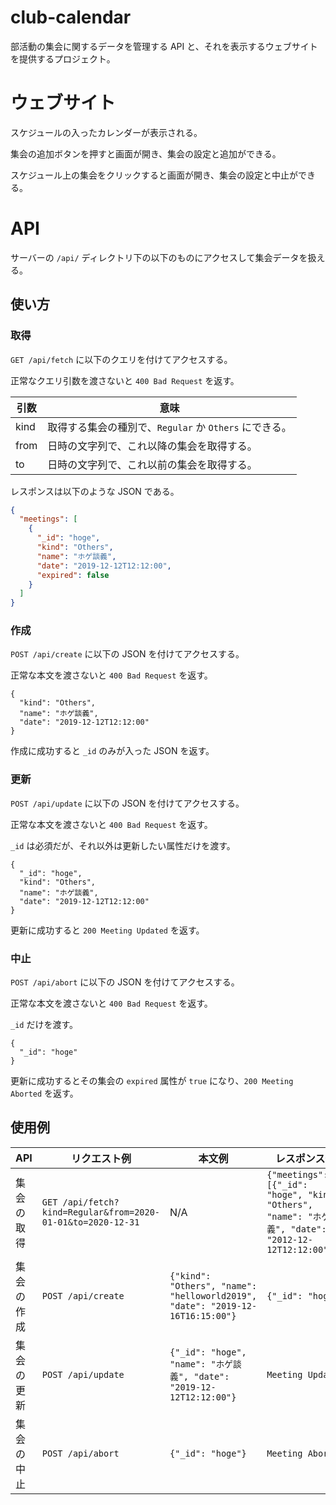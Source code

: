 # club-calendar

部活動の集会に関するデータを管理する API と、それを表示するウェブサイトを提供するプロジェクト。


# ウェブサイト

スケジュールの入ったカレンダーが表示される。

集会の追加ボタンを押すと画面が開き、集会の設定と追加ができる。

スケジュール上の集会をクリックすると画面が開き、集会の設定と中止ができる。


# API

サーバーの `/api/` ディレクトリ下の以下のものにアクセスして集会データを扱える。

## 使い方

### 取得

`GET /api/fetch` に以下のクエリを付けてアクセスする。

正常なクエリ引数を渡さないと `400 Bad Request` を返す。

|引数  |意味  |
| -- | -- |
|kind|取得する集会の種別で、`Regular` か `Others` にできる。|
|from|日時の文字列で、これ以降の集会を取得する。|
|to|日時の文字列で、これ以前の集会を取得する。|

レスポンスは以下のような JSON である。

```json
{
  "meetings": [
    {
      "_id": "hoge",
      "kind": "Others",
      "name": "ホゲ談義",
      "date": "2019-12-12T12:12:00",
      "expired": false
    }
  ]
}
```

### 作成

`POST /api/create` に以下の JSON を付けてアクセスする。

正常な本文を渡さないと `400 Bad Request` を返す。

```
{
  "kind": "Others",
  "name": "ホゲ談義",
  "date": "2019-12-12T12:12:00"
}
```

作成に成功すると `_id` のみが入った JSON を返す。

### 更新

`POST /api/update` に以下の JSON を付けてアクセスする。

正常な本文を渡さないと `400 Bad Request` を返す。

`_id` は必須だが、それ以外は更新したい属性だけを渡す。

```
{
  "_id": "hoge",
  "kind": "Others",
  "name": "ホゲ談義",
  "date": "2019-12-12T12:12:00"
}
```

更新に成功すると `200 Meeting Updated` を返す。

### 中止

`POST /api/abort` に以下の JSON を付けてアクセスする。

正常な本文を渡さないと `400 Bad Request` を返す。

`_id` だけを渡す。

```
{
  "_id": "hoge"
}
```

更新に成功するとその集会の `expired` 属性が `true` になり、`200 Meeting Aborted` を返す。

## 使用例

| API        | リクエスト例                                                | 本文例                                                                         | レスポンス例                                                                                           |
| ---------- | ----------------------------------------------------------- | ---------------------------------------------------------------------------- | ----------------------------------------------------------------------------------------------------- |
| 集会の取得 | `GET /api/fetch?kind=Regular&from=2020-01-01&to=2020-12-31` | N/A                                                                           | `{"meetings": [{"_id": "hoge", "kind": "Others", "name": "ホゲ談義", "date": "2012-12-12T12:12:00"}]}` |
| 集会の作成 | `POST /api/create`                                          | `{"kind": "Others", "name": "helloworld2019", "date": "2019-12-16T16:15:00"}` | `{"_id": "hoge"}`                                                                                     |
| 集会の更新 | `POST /api/update`                                          | `{"_id": "hoge", "name": "ホゲ談義", "date": "2019-12-12T12:12:00"}`          | `Meeting Updated`                                                                                     |
| 集会の中止 | `POST /api/abort`                                           | `{"_id": "hoge"}`                                                             | `Meeting Aborted`                                                                                     |
